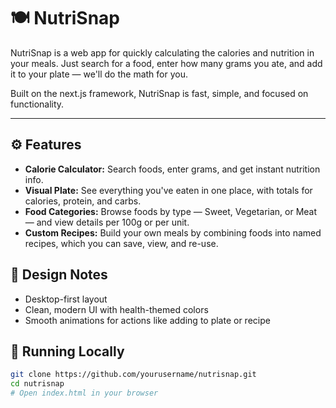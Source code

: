 # 🍽️ NutriSnap

NutriSnap is a web app for quickly calculating the calories and nutrition in your meals. Just search for a food, enter how many grams you ate, and add it to your plate — we'll do the math for you.

Built on the next.js framework, NutriSnap is fast, simple, and focused on functionality.

---

## ⚙️ Features

- **Calorie Calculator:** Search foods, enter grams, and get instant nutrition info.
- **Visual Plate:** See everything you've eaten in one place, with totals for calories, protein, and carbs.
- **Food Categories:** Browse foods by type — Sweet, Vegetarian, or Meat — and view details per 100g or per unit.
- **Custom Recipes:** Build your own meals by combining foods into named recipes, which you can save, view, and re-use.

## 🎨 Design Notes

- Desktop-first layout
- Clean, modern UI with health-themed colors
- Smooth animations for actions like adding to plate or recipe

## 🚀 Running Locally

```bash
git clone https://github.com/yourusername/nutrisnap.git
cd nutrisnap
# Open index.html in your browser
